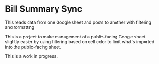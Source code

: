 # Bill Summary Sync
This reads data from one Google sheet and posts to another with filtering and formatting

This is a project to make management of a public-facing Google sheet slightly easier by using filtering based on cell color to limit what's imported into the public-facing sheet.

This is a work in progress.

